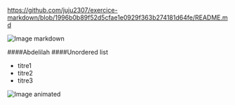https://github.com/juju2307/exercice-markdown/blob/1996b0b89f52d5cfae1e0929f363b274181d64fe/README.md

![Image markdown](https://miro.medium.com/max/3000/1*HB9Cy4zmmggm5QUKAOO71g.png)

####Abdelilah
####Unordered list
* titre1
* titre2
* titre3




![Image animated](https://user-images.githubusercontent.com/57039079/67622173-2b835e80-f807-11e9-821d-bfbb688bc329.gif)